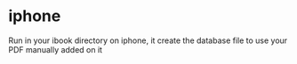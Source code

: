 # iphone

Run in your ibook directory on iphone, it create the database file to use your PDF manually added on it
